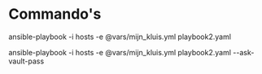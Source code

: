 # Commando's

ansible-playbook -i hosts -e @vars/mijn_kluis.yml playbook2.yaml 

ansible-playbook -i hosts -e @vars/mijn_kluis.yml playbook2.yaml --ask-vault-pass

